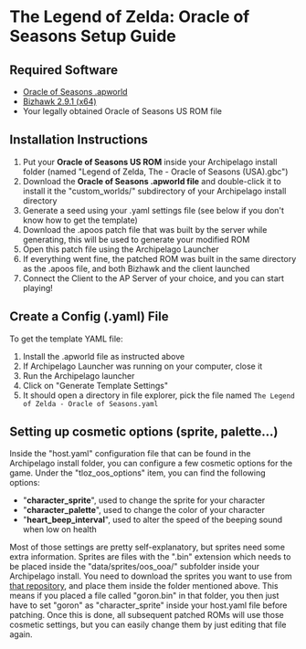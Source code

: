 # The Legend of Zelda: Oracle of Seasons Setup Guide

## Required Software

- [Oracle of Seasons .apworld](https://github.com/Dinopony/ArchipelagoOoS/releases/latest)
- [Bizhawk 2.9.1 (x64)](https://tasvideos.org/BizHawk/ReleaseHistory)
- Your legally obtained Oracle of Seasons US ROM file

## Installation Instructions

1. Put your **Oracle of Seasons US ROM** inside your Archipelago install folder (named "Legend of Zelda, The - Oracle of Seasons (USA).gbc")
2. Download the **Oracle of Seasons .apworld file** and double-click it to install it the "custom_worlds/" subdirectory of your Archipelago install directory
3. Generate a seed using your .yaml settings file (see below if you don't know how to get the template)
4. Download the .apoos patch file that was built by the server while generating, this will be used to generate your modified ROM
5. Open this patch file using the Archipelago Launcher
6. If everything went fine, the patched ROM was built in the same directory as the .apoos file, and both Bizhawk and the client launched
7. Connect the Client to the AP Server of your choice, and you can start playing!

## Create a Config (.yaml) File

To get the template YAML file:
1. Install the .apworld file as instructed above
2. If Archipelago Launcher was running on your computer, close it 
3. Run the Archipelago launcher
4. Click on "Generate Template Settings"
5. It should open a directory in file explorer, pick the file named `The Legend of Zelda - Oracle of Seasons.yaml`

## Setting up cosmetic options (sprite, palette...)

Inside the "host.yaml" configuration file that can be found in the Archipelago install folder, you can configure a few cosmetic options for the game.
Under the "tloz_oos_options" item, you can find the following options:
- "**character_sprite**", used to change the sprite for your character
- "**character_palette**", used to change the color of your character
- "**heart_beep_interval**", used to alter the speed of the beeping sound when low on health

Most of those settings are pretty self-explanatory, but sprites need some extra information.
Sprites are files with the ".bin" extension which needs to be placed inside the "data/sprites/oos_ooa/" subfolder inside your Archipelago install.
You need to download the sprites you want to use from [that repository](https://github.com/Dinopony/oracles-sprites/), and place them inside the folder mentioned above.
This means if you placed a file called "goron.bin" in that folder, you then just have to set "goron" as "character_sprite" inside your host.yaml file before patching.
Once this is done, all subsequent patched ROMs will use those cosmetic settings, but you can easily change them by just editing that file again.
